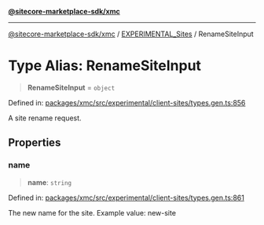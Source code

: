 [**@sitecore-marketplace-sdk/xmc**](../../../../README.md)

***

[@sitecore-marketplace-sdk/xmc](../../../../README.md) / [EXPERIMENTAL\_Sites](../README.md) / RenameSiteInput

# Type Alias: RenameSiteInput

> **RenameSiteInput** = `object`

Defined in: [packages/xmc/src/experimental/client-sites/types.gen.ts:856](https://github.com/Sitecore/marketplace-sdk/blob/main/packages/xmc/src/experimental/client-sites/types.gen.ts#L856)

A site rename request.

## Properties

### name

> **name**: `string`

Defined in: [packages/xmc/src/experimental/client-sites/types.gen.ts:861](https://github.com/Sitecore/marketplace-sdk/blob/main/packages/xmc/src/experimental/client-sites/types.gen.ts#L861)

The new name for the site.
Example value: new-site
